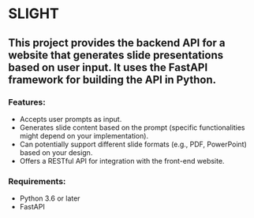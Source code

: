 # SLIGHT
## This project provides the backend API for a website that generates slide presentations based on user input.  It uses the FastAPI framework for building the API in Python.


### Features:
- Accepts user prompts as input.
- Generates slide content based on the prompt (specific functionalities might depend on your implementation).
- Can potentially support different slide formats (e.g., PDF, PowerPoint) based on your design.
- Offers a RESTful API for integration with the front-end website.

### Requirements:
- Python 3.6 or later
- FastAPI
